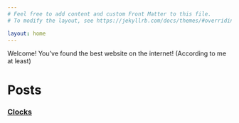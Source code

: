 ```yaml
---
# Feel free to add content and custom Front Matter to this file.
# To modify the layout, see https://jekyllrb.com/docs/themes/#overriding-theme-defaults

layout: home
---
```


Welcome! You’ve found the best website on the internet! (According to me at least)


# Posts

### [Clocks](pages/clocks.html)